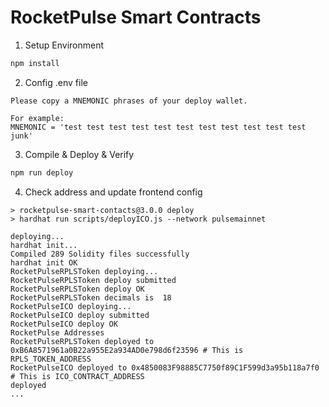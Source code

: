 # RocketPulse Smart Contracts

1. Setup Environment

```bash
npm install
```

2. Config .env file
```text
Please copy a MNEMONIC phrases of your deploy wallet.

For example:
MNEMONIC = 'test test test test test test test test test test test junk'
```

3. Compile & Deploy & Verify

```bash
npm run deploy
```

4. Check address and update frontend config
```output
> rocketpulse-smart-contacts@3.0.0 deploy
> hardhat run scripts/deployICO.js --network pulsemainnet

deploying...
hardhat init...
Compiled 289 Solidity files successfully
hardhat init OK
RocketPulseRPLSToken deploying...
RocketPulseRPLSToken deploy submitted
RocketPulseRPLSToken deploy OK
RocketPulseRPLSToken decimals is  18
RocketPulseICO deploying...
RocketPulseICO deploy submitted
RocketPulseICO deploy OK
RocketPulse Addresses
RocketPulseRPLSToken deployed to 0xB6A8571961a0B22a955E2a934AD0e798d6f23596 # This is RPLS_TOKEN_ADDRESS
RocketPulseICO deployed to 0x4850083F98885C7750f89C1F599d3a95b118a7f0 # This is ICO_CONTRACT_ADDRESS
deployed
...
```
